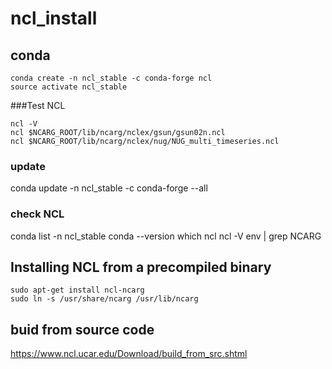 # ncl_install
## conda
```
conda create -n ncl_stable -c conda-forge ncl
source activate ncl_stable
```

###Test NCL
```
ncl -V
ncl $NCARG_ROOT/lib/ncarg/nclex/gsun/gsun02n.ncl
ncl $NCARG_ROOT/lib/ncarg/nclex/nug/NUG_multi_timeseries.ncl
```

### update
conda update -n ncl_stable -c conda-forge --all

### check NCL
conda list -n ncl_stable
conda --version
which ncl
ncl -V
env  | grep NCARG

## Installing NCL from a precompiled binary
```
sudo apt-get install ncl-ncarg
sudo ln -s /usr/share/ncarg /usr/lib/ncarg
```
## buid from source code

https://www.ncl.ucar.edu/Download/build_from_src.shtml

